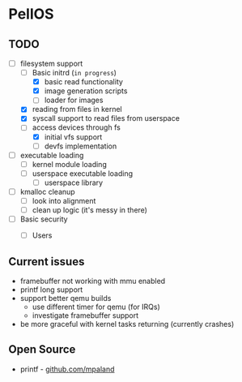 # PellOS

## TODO
- [ ] filesystem support
  - [ ] Basic initrd (`in progress`)
    - [x] basic read functionality
    - [x] image generation scripts
    - [ ] loader for images
  - [x] reading from files in kernel
  - [x] syscall support to read files from userspace
  - [ ] access devices through fs
    - [x] initial vfs support
    - [ ] devfs implementation
- [ ] executable loading
  - [ ] kernel module loading
  - [ ] userspace executable loading
    - [ ] userspace library
- [ ] kmalloc cleanup
  - [ ] look into alignment
  - [ ] clean up logic (it's messy in there)
- [ ] Basic security
  - [ ] Users


## Current issues
* framebuffer not working with mmu enabled
* printf long support
* support better qemu builds
  * use different timer for qemu (for IRQs)
  * investigate framebuffer support
* be more graceful with kernel tasks returning (currently crashes)

## Open Source
* printf - [github.com/mpaland](https://github.com/mpaland/printf)